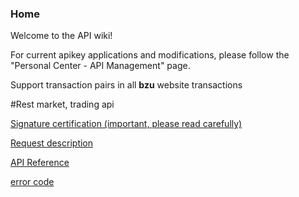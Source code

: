 ### Home
Welcome to the API wiki!


For current apikey applications and modifications, please follow the "Personal Center - API Management" page.



Support transaction pairs in all **bzu** website transactions



#Rest market, trading api

<a href="https://github.com/bizuyun/API/blob/master/docs/English_Signature_Authentication.md">Signature certification (important, please read carefully)</a>


<a href="https://github.com/bizuyun/API/blob/master/docs/English_Request_Description.md">Request description</a>


<a href="https://github.com/bizuyun/API/docs/English_API_Reference.md">API Reference</a>


<a href="https://github.com/bizuyun/API/blob/master/docs/English_Error_Code.md">error code</a>
